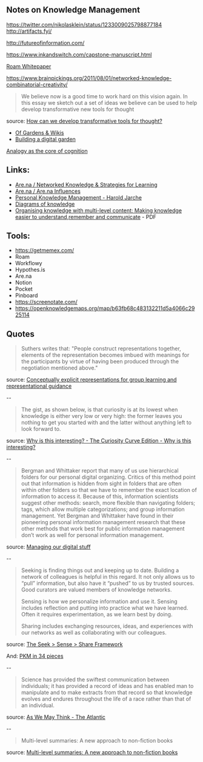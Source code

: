 ---
---

## Notes on Knowledge Management

<https://twitter.com/nikolasklein/status/1233009025798877184>
<http://artifacts.fyi/>

<http://futureofinformation.com/>

<https://www.inkandswitch.com/capstone-manuscript.html>

[Roam Whitepaper](https://roamresearch.com/#/v8/help/page/Vu1MmjinS)

<https://www.brainpickings.org/2011/08/01/networked-knowledge-combinatorial-creativity/>

>We believe now is a good time to work hard on this vision again. In this essay we sketch out a set of ideas we believe can be used to help develop transformative new tools for thought

source: [How can we develop transformative tools for thought?](https://numinous.productions/ttft/)

- [Of Gardens & Wikis](https://tomcritchlow.com/2018/10/10/of-gardens-and-wikis/)
- [Building a digital garden](https://tomcritchlow.com/2019/02/17/building-digital-garden/)

[Analogy as the core of cognition](http://worrydream.com/refs/Hofstadter%20-%20Analogy%20as%20the%20Core%20of%20Cognition.pdf)

## Links:

- [Are.na / Networked Knowledge & Strategies for Learning](https://www.are.na/chad-mazzola/networked-knowledge-strategies-for-learning)
- [Are.na / Are.na Influences](https://www.are.na/are-na-team/arena-influences)
- [Personal Knowledge Management - Harold Jarche](https://jarche.com/pkm/)
- [Diagrams of knowledge](http://scottbot.net/knowledge/)
- [Organising knowledge with multi-level content: Making knowledge easier to understand,remember and communicate](http://www.francismiller.com/organising_knowledge_paper.pdf) - PDF

## Tools:

- <https://getmemex.com/>
- Roam
- Workflowy
- Hypothes.is
- Are.na
- Notion
- Pocket
- Pinboard
- <https://screenotate.com/>
- <https://openknowledgemaps.org/map/b63fb68c483132211d5a4066c2925114>

## Quotes

>Suthers writes that: "People construct representations together, elements of the representation becomes imbued with meanings for the participants by virtue of having been produced through the negotiation mentioned above." 

source: [Conceptually explicit representations for group learning and representational guidance](http://reganmian.net/blog/2011/05/26/conceptually-explicit-representations-for-group-learning-and-representational-guidance/)

--

>The gist, as shown below, is that curiosity is at its lowest when knowledge is either very low or very high: the former leaves you nothing to get you started with and the latter without anything left to look forward to.

source: [Why is this interesting? - The Curiosity Curve Edition - Why is this interesting?](https://whyisthisinteresting.substack.com/p/why-is-this-interesting-the-curiosity)

--

>Bergman and Whittaker report that many of us use hierarchical folders for our personal digital organizing. Critics of this method point out that information is hidden from sight in folders that are often within other folders so that we have to remember the exact location of information to access it. Because of this, information scientists suggest other methods: search, more flexible than navigating folders; tags, which allow multiple categorizations; and group information management. Yet Bergman and Whittaker have found in their pioneering personal information management research that these other methods that work best for public information management don’t work as well for personal information management.

source: [Managing our digital stuff](https://mitpress.mit.edu/books/science-managing-our-digital-stuff)

--

>Seeking is finding things out and keeping up to date. Building a network of colleagues is helpful in this regard. It not only allows us to “pull” information, but also have it “pushed” to us by trusted sources. Good curators are valued members of knowledge networks.
>
>Sensing is how we personalize information and use it. Sensing includes reflection and putting into practice what we have learned. Often it requires experimentation, as we learn best by doing.
>
>Sharing includes exchanging resources, ideas, and experiences with our networks as well as collaborating with our colleagues.

source: [The Seek > Sense > Share Framework](https://jarche.com/2014/02/the-seek-sense-share-framework/)

And: [PKM in 34 pieces](http://jarche.com/2013/10/pkm-in-34-pieces/)

--

>Science has provided the swiftest communication between individuals; it has provided a record of ideas and has enabled man to manipulate and to make extracts from that record so that knowledge evolves and endures throughout the life of a race rather than that of an individual.

source: [As We May Think - The Atlantic](https://www.theatlantic.com/magazine/archive/1945/07/as-we-may-think/303881/)

--

>Multi-level summaries: A new approach to non-fiction books

source: [Multi-level summaries: A new approach to non-fiction books](https://www.francismiller.com/mls-paper/)

